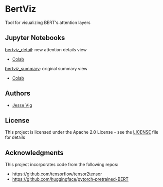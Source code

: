 # BertViz

Tool for visualizing BERT's attention layers

## Jupyter Notebooks

[bertviz_detail](https://github.com/jessevig/bertviz/blob/master/bertviz/bertviz_detail.ipynb): new attention details view

* [Colab](https://colab.research.google.com/drive/1Nlhh2vwlQdKleNMqpmLDBsAwrv_7NnrB)

[bertviz_summary](https://github.com/jessevig/bertviz/blob/master/bertviz/bertviz_summary.ipynb): original summary view

* [Colab](https://colab.research.google.com/drive/1vlOJ1lhdujVjfH857hvYKIdKPTD9Kid8)


## Authors

* [Jesse Vig](https://github.com/jessevig)

## License

This project is licensed under the Apache 2.0 License - see the [LICENSE](LICENSE) file for details

## Acknowledgments

This project incorporates code from the following repos:
* https://github.com/tensorflow/tensor2tensor
* https://github.com/huggingface/pytorch-pretrained-BERT
